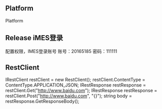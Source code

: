 ## Platform
Platform

## Release iMES登录
配置权限，IMES登录账号 账号：20165185 密码：111111

## RestClient
IRestClient restClient = new RestClient();
restClient.ContentType = ContentType.APPLICATION_JSON;
IRestResponse restResponse = restClient.Get("http://www.baidu.com");
IRestResponse restResponse = restClient.Post("http://www.baidu.com", "{}");
string body = restResponse.GetResponseBody();